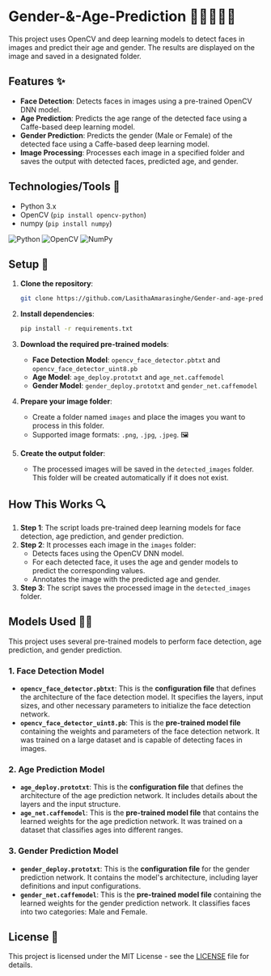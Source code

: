 # Gender-&-Age-Prediction 👦👧👩‍🦳🧔

This project uses OpenCV and deep learning models to detect faces in images and predict their age and gender. The results are displayed on the image and saved in a designated folder.

## Features ✨

- **Face Detection**: Detects faces in images using a pre-trained OpenCV DNN model. 
- **Age Prediction**: Predicts the age range of the detected face using a Caffe-based deep learning model. 
- **Gender Prediction**: Predicts the gender (Male or Female) of the detected face using a Caffe-based deep learning model. 
- **Image Processing**: Processes each image in a specified folder and saves the output with detected faces, predicted age, and gender. 

## Technologies/Tools 🔧

* Python 3.x 
* OpenCV (`pip install opencv-python`) 
* numpy (`pip install numpy`) 

![Python](https://img.shields.io/badge/python-3670A0?logo=python&logoColor=FFFF00)
![OpenCV](https://img.shields.io/badge/opencv-%23white.svg?logo=opencv&logoColor=white)
![NumPy](https://img.shields.io/badge/numpy-%23013243.svg?logo=numpy&logoColor=white)

## Setup 🚀

1. **Clone the repository**:

    ```bash
    git clone https://github.com/LasithaAmarasinghe/Gender-and-age-prediction.git
    ```

2. **Install dependencies**:

    ```bash
    pip install -r requirements.txt
    ```

3. **Download the required pre-trained models**:

    - **Face Detection Model**: `opencv_face_detector.pbtxt` and `opencv_face_detector_uint8.pb` 
    - **Age Model**: `age_deploy.prototxt` and `age_net.caffemodel` 
    - **Gender Model**: `gender_deploy.prototxt` and `gender_net.caffemodel` 

4. **Prepare your image folder**:

    - Create a folder named `images` and place the images you want to process in this folder. 
    - Supported image formats: `.png`, `.jpg`, `.jpeg`. 🖼️

5. **Create the output folder**:

    - The processed images will be saved in the `detected_images` folder. This folder will be created automatically if it does not exist. 

## How This Works 🔍

1. **Step 1**: The script loads pre-trained deep learning models for face detection, age prediction, and gender prediction. 
2. **Step 2**: It processes each image in the `images` folder:
    - Detects faces using the OpenCV DNN model. 
    - For each detected face, it uses the age and gender models to predict the corresponding values. 
    - Annotates the image with the predicted age and gender. 
3. **Step 3**: The script saves the processed image in the `detected_images` folder. 

## Models Used 🏋️‍♂️

This project uses several pre-trained models to perform face detection, age prediction, and gender prediction.

### 1. **Face Detection Model** 
- **`opencv_face_detector.pbtxt`**: This is the **configuration file** that defines the architecture of the face detection model. It specifies the layers, input sizes, and other necessary parameters to initialize the face detection network. 
- **`opencv_face_detector_uint8.pb`**: This is the **pre-trained model file** containing the weights and parameters of the face detection network. It was trained on a large dataset and is capable of detecting faces in images. 

### 2. **Age Prediction Model** 
- **`age_deploy.prototxt`**: This is the **configuration file** that defines the architecture of the age prediction network. It includes details about the layers and the input structure. 
- **`age_net.caffemodel`**: This is the **pre-trained model file** that contains the learned weights for the age prediction network. It was trained on a dataset that classifies ages into different ranges. 

### 3. **Gender Prediction Model** 
- **`gender_deploy.prototxt`**: This is the **configuration file** for the gender prediction network. It contains the model's architecture, including layer definitions and input configurations. 
- **`gender_net.caffemodel`**: This is the **pre-trained model file** containing the learned weights for the gender prediction network. It classifies faces into two categories: Male and Female. 

## License 📝

This project is licensed under the MIT License - see the [LICENSE](LICENSE) file for details.
